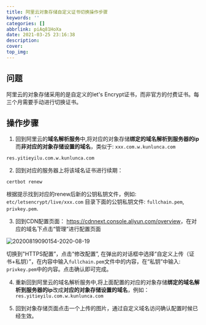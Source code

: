 ```yaml
---
title: 阿里云对象存储自定义证书切换操作步骤
keywords: ''
categories: []
abbrlink: piAq81HoXa
date: 2021-03-25 23:16:38
description:
cover:
top_img:
---
```




## 问题

阿里云的对象存储采用的是自定义的let's Encrypt证书，而非官方的付费证书。每三个月需要手动进行切换证书。

## 操作步骤

1. 回到阿里云的**域名解析服务**中,将对应的对象存储**绑定的域名解析到服务器的ip**而**非对应的对象存储设置的域名**，类似于: `xxx.com.w.kunlunca.com`

```
res.yitieyilu.com.w.kunlunca.com

```

2. 回到对应的服务器上将该域名证书进行续期：

```
certbot renew
```

根据提示找到对应的renew后新的公钥私钥文件，例如: `etc/letsencrypt/live/xxx.com` 目录下面的公钥私钥文件: `fullchain.pem`, `privkey.pem`.

3. 回到CDN配置页面： <https://cdnnext.console.aliyun.com/overview>，在对应的域名下点击“管理”进行配置页面

![20200819090154-2020-08-19](https://raw.githubusercontent.com/alterhu2020/StorageHub/master/img/20200819090154-2020-08-19.png)

切换到"HTTPS配置”，点击“修改配置”, 在弹出的对话框中选择“自定义上传（证书+私钥）”，在内容中输入`fullchain.pem`文件中的内容，在“私钥”中输入: `privkey.pem`中的内容。点击确认即可完成。

4. 重新回到阿里云的域名解析服务中,将上面配置的对应的对象存储**绑定的域名解析到服务器的ip**改成**对应的对象存储设置的域名**，例如：
`res.yitieyilu.com.w.kunlunca.com`

5. 回到对象存储页面点击一个上传的图片，通过自定义域名访问确认配置时候已经生效。
